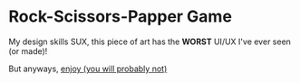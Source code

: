 # Rock-Scissors-Papper Game

My design skills SUX, this piece of art has the **WORST** UI/UX I've ever seen (or made)!

But anyways, [enjoy (you will probably not)](https://bnn1.github.io/Rock-Paper-Scissors/)
